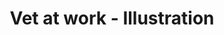 ---
layout: portfolio
title: Vet at work - Illustration
# FB and Jekyll SEO Tag values
description: Illustration depicting a kid female character as a veterinarian at work.
image: /assets/images/portfolio/2016_i_veterinarianWatercolor@400w.jpg
# End FB and Jekyll SEO Tag values
categories: 
    - illustration
pretty_category: Illustration
pretty_title: Vet At Work
sort_number: 04
permalink: /portfolio/illustration/vet-at-work
masonryimage: /assets/images/portfolio/2016_i_veterinarianWatercolor@400w.jpg
fullsizeimage: /assets/images/portfolio/2016_i_veterinarianWatercolor@1500w.jpg
work_details:
    - Watercolor on paper, 2016
---